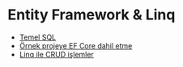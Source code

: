 # Entity Framework & Linq

- [Temel SQL](1-temel-sql/)
- [Örnek projeye EF Core dahil etme](2-orm-ve-ef-core/)
- [Linq ile CRUD işlemler](3-linq-ile-crud-islemler/)
